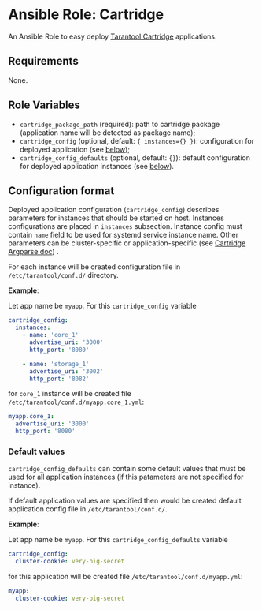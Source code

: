 # Ansible Role: Cartridge

An Ansible Role to easy deploy [Tarantool Cartridge](https://github.com/tarantool/cartridge-cli) applications.

## Requirements

None.

## Role Variables

* `cartridge_package_path` (required): path to cartridge package (application name will be detected as package name);
* `cartridge_config` (optional, default: `{ instances={} }`): configuration for deployed application (see [below](#configuration-format));
* `cartridge_config_defaults` (optional, default: `{}`): default configuration for deployed application instances (see [below](#configuration-format)).

## Configuration format

Deployed application configuration (`cartridge_config`) describes parameters for instances that should be started on host. 
Instances configurations are placed in `instances` subsection.
Instance config must contain `name` field to be used for systemd service instance name.
Other parameters can be cluster-specific or application-specific (see [Cartridge Argparse doc](https://github.com/tarantool/cartridge/blob/master/cartridge/argparse.lua#L12-L35)) .

For each instance will be created configuration file in `/etc/tarantool/conf.d/` directory. 

**Example**:

Let app name be `myapp`.
For this `cartridge_config` variable

```yaml
cartridge_config:
  instances:
    - name: 'core_1'
      advertise_uri: '3000'
      http_port: '8080'

    - name: 'storage_1'
      advertise_uri: '3002'
      http_port: '8082'
```

for `core_1` instance will be created file `/etc/tarantool/conf.d/myapp.core_1.yml`:

```yaml
myapp.core_1:
  advertise_uri: '3000'
  http_port: '8080'
```

### Default values

`cartridge_config_defaults` can contain some default values that must be used for all application instances (if this patameters are not specified for instance).

If default application values are specified then would be created default application config file in `/etc/tarantool/conf.d/`.

**Example**:

Let app name be `myapp`.
For this `cartridge_config_defaults` variable

```yaml
cartridge_config:
  cluster-cookie: very-big-secret
```

for this application will be created file `/etc/tarantool/conf.d/myapp.yml`:

```yaml
myapp:
  cluster-cookie: very-big-secret
```
